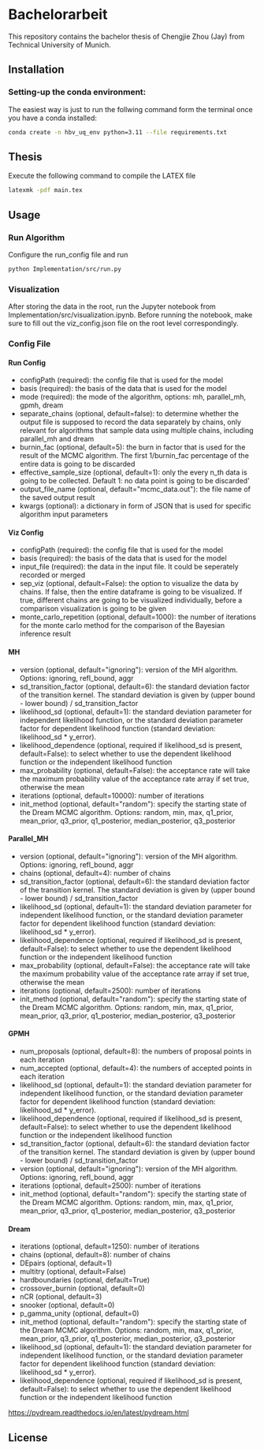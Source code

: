 # Bachelorarbeit
This repository contains the bachelor thesis of Chengjie Zhou (Jay) from Technical University of Munich.

## Installation
### Setting-up the conda environment:
The easiest way is just to run the follwing command form the terminal once you have a conda installed:
```bash
conda create -n hbv_uq_env python=3.11 --file requirements.txt
```

## Thesis
Execute the following command to compile the LATEX file
```bash
latexmk -pdf main.tex
```

## Usage

### Run Algorithm
Configure the run_config file and run  
```bash
python Implementation/src/run.py
```

### Visualization
After storing the data in the root, run the Jupyter notebook from Implementation/src/visualization.ipynb. Before running the notebook, make sure to fill out the viz_config.json file on the root level correspondingly.

### Config File
#### Run Config
* configPath (required): the config file that is used for the model
* basis (required): the basis of the data that is used for the model
* mode (required): the mode of the algorithm, options: mh, parallel_mh, gpmh, dream
* separate_chains (optional, default=false): to determine whether the output file is supposed to record the data separately by chains, only relevant for algorithms that sample data using multiple chains, including parallel_mh and dream
* burnin_fac (optional, default=5): the burn in factor that is used for the result of the MCMC algorithm. The first 1/burnin_fac percentage of the entire data is going to be discarded
* effective_sample_size (optional, default=1): only the every n_th data is going to be collected. Default 1: no data point is going to be discarded'
* output_file_name (optional, default="mcmc_data.out"): the file name of the saved output result
* kwargs (optional): a dictionary in form of JSON that is used for specific algorithm input parameters

#### Viz Config
* configPath (required): the config file that is used for the model
* basis (required): the basis of the data that is used for the model
* input_file (required): the data in the input file. It could be seperately recorded or merged
* sep_viz (optional, default=False): the option to visualize the data by chains. If false, then the entire dataframe is going to be visualized. If true, different chains are going to be visualized individually, before a comparison visualization is going to be given
* monte_carlo_repetition (optional, default=1000): the number of iterations for the monte carlo method for the comparison of the Bayesian inference result

#### MH
* version (optional, default="ignoring"): version of the MH algorithm. Options: ignoring, refl_bound, aggr
* sd_transition_factor (optional, default=6): the standard deviation factor of the transition kernel. The standard deviation is given by (upper bound - lower bound) / sd_transition_factor
* likelihood_sd (optional, default=1): the standard deviation parameter for independent likelihood function, or the standard deviation parameter factor for dependent likelihood function (standard deviation: likelihood_sd * y_error).
* likelihood_dependence (optional, required if likelihood_sd is present, default=False): to select whether to use the dependent likelihood function or the independent likelihood function
* max_probability (optional, default=False): the acceptance rate will take the maximum probability value of the acceptance rate array if set true, otherwise the mean
* iterations (optional, default=10000): number of iterations
* init_method (optional, default="random"): specify the starting state of the Dream MCMC algorithm. Options: random, min, max, q1_prior, mean_prior, q3_prior, q1_posterior, median_posterior, q3_posterior

#### Parallel_MH
* version (optional, default="ignoring"): version of the MH algorithm. Options: ignoring, refl_bound, aggr
* chains (optional, default=4): number of chains
* sd_transition_factor (optional, default=6): the standard deviation factor of the transition kernel. The standard deviation is given by (upper bound - lower bound) / sd_transition_factor
* likelihood_sd (optional, default=1): the standard deviation parameter for independent likelihood function, or the standard deviation parameter factor for dependent likelihood function (standard deviation: likelihood_sd * y_error).
* likelihood_dependence (optional, required if likelihood_sd is present, default=False): to select whether to use the dependent likelihood function or the independent likelihood function
* max_probability (optional, default=False): the acceptance rate will take the maximum probability value of the acceptance rate array if set true, otherwise the mean
* iterations (optional, default=2500): number of iterations
* init_method (optional, default="random"): specify the starting state of the Dream MCMC algorithm. Options: random, min, max, q1_prior, mean_prior, q3_prior, q1_posterior, median_posterior, q3_posterior

#### GPMH
* num_proposals (optional, default=8): the numbers of proposal points in each iteration
* num_accepted (optional, default=4): the numbers of accepted points in each iteration
* likelihood_sd (optional, default=1): the standard deviation parameter for independent likelihood function, or the standard deviation parameter factor for dependent likelihood function (standard deviation: likelihood_sd * y_error).
* likelihood_dependence (optional, required if likelihood_sd is present, default=False): to select whether to use the dependent likelihood function or the independent likelihood function
* sd_transition_factor (optional, default=6): the standard deviation factor of the transition kernel. The standard deviation is given by (upper bound - lower bound) / sd_transition_factor
* version (optional, default="ignoring"): version of the MH algorithm. Options: ignoring, refl_bound, aggr
* iterations (optional, default=2500): number of iterations
* init_method (optional, default="random"): specify the starting state of the Dream MCMC algorithm. Options: random, min, max, q1_prior, mean_prior, q3_prior, q1_posterior, median_posterior, q3_posterior


#### Dream
* iterations (optional, default=1250): number of iterations
* chains (optional, default=8): number of chains
* DEpairs (optional, default=1)
* multitry (optional, default=False)
* hardboundaries (optional, default=True)
* crossover_burnin (optional, default=0)
* nCR (optional, default=3)
* snooker (optional, default=0)
* p_gamma_unity (optional, default=0)
* init_method (optional, default="random"): specify the starting state of the Dream MCMC algorithm. Options: random, min, max, q1_prior, mean_prior, q3_prior, q1_posterior, median_posterior, q3_posterior
* likelihood_sd (optional, default=1): the standard deviation parameter for independent likelihood function, or the standard deviation parameter factor for dependent likelihood function (standard deviation: likelihood_sd * y_error).
* likelihood_dependence (optional, required if likelihood_sd is present, default=False): to select whether to use the dependent likelihood function or the independent likelihood function  

https://pydream.readthedocs.io/en/latest/pydream.html


## License
